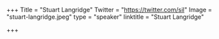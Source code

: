 +++
Title = "Stuart Langridge"
Twitter = "https://twitter.com/sil"
Image = "stuart-langridge.jpeg"
type = "speaker"
linktitle = "Stuart Langridge"

+++



